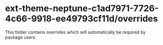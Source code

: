 # ext-theme-neptune-c1ad7971-7726-4c66-9918-ee49793cf11d/overrides

This folder contains overrides which will automatically be required by package users.
